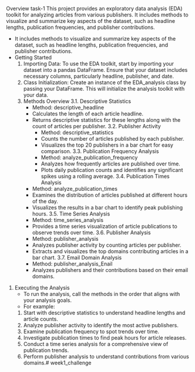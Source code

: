Overview
task-1
This project provides an exploratory data analysis (EDA) toolkit for analyzing articles from various publishers. It includes methods to visualize and summarize key aspects of the dataset, such as headline lengths, publication frequencies, and publisher contributions.
- It includes methods to visualize and summarize key aspects of the dataset, such as headline lengths, publication frequencies, and publisher contributions.
- Getting Started
  1. Importing Data: To use the EDA toolkit, start by importing your dataset into a pandas DataFrame. Ensure that your dataset includes necessary columns, particularly headline,    publisher, and date.
  2. Class Initialization: Create an instance of the EDA_analysis class by passing your DataFrame. This will initialize the analysis toolkit with your data.
  3. Methods Overview
  3.1. Descriptive Statistics
     - Method: descriptive_headline
     - Calculates the length of each article headline.
     - Returns descriptive statistics for these lengths along with the count of articles per publisher.
   3.2. Publisher Activity
       - Method: descriptive_statistics
       - Counts the number of articles published by each publisher.
       - Visualizes the top 20 publishers in a bar chart for easy comparison.
   3.3. Publication Frequency Analysis
       - Method: analyze_publication_frequency
       - Analyzes how frequently articles are published over time.
       - Plots daily publication counts and identifies any significant spikes using a rolling average.
  3.4. Publication Times Analysis
      - Method: analyze_publication_times
      - Examines the distribution of articles published at different hours of the day.
      - Visualizes the results in a bar chart to identify peak publishing hours.
  3.5. Time Series Analysis
      - Method: time_series_analysis
      - Provides a time series visualization of article publications to observe trends over time.
  3.6. Publisher Analysis
      - Method: publisher_analysis
      - Analyzes publisher activity by counting articles per publisher.
      - Extracts and visualizes the top domains contributing articles in a bar chart.
  3.7. Email Domain Analysis
      - Method: publisher_analysis_Enail
      - Analyzes publishers and their contributions based on their email domains.
1. Executing the Analysis
   - To run the analysis, call the methods in the order that aligns with your analysis goals.
   - For example:
    1. Start with descriptive statistics to understand headline lengths and article counts.
    2. Analyze publisher activity to identify the most active publishers.
    3. Examine publication frequency to spot trends over time.
    4. Investigate publication times to find peak hours for article releases.
    5. Conduct a time series analysis for a comprehensive view of publication trends.
    6. Perform publisher analysis to understand contributions from various domains.# week1_challenge

